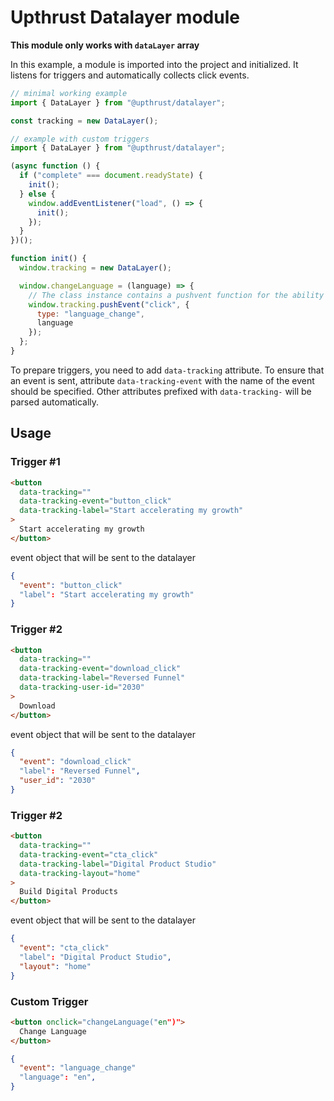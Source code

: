 # Upthrust Datalayer module

**This module only works with `dataLayer` array**

In this example, a module is imported into the project and initialized. It listens for triggers and automatically collects click events.

```js
// minimal working example
import { DataLayer } from "@upthrust/datalayer";

const tracking = new DataLayer();
```

```js
// example with custom triggers
import { DataLayer } from "@upthrust/datalayer";

(async function () {
  if ("complete" === document.readyState) {
    init();
  } else {
    window.addEventListener("load", () => {
      init();
    });
  }
})();

function init() {
  window.tracking = new DataLayer();

  window.changeLanguage = (language) => {
    // The class instance contains a pushvent function for the ability to create custom triggers
    window.tracking.pushEvent("click", {
      type: "language_change",
      language
    });
  };
}
```

To prepare triggers, you need to add `data-tracking` attribute. To ensure that an event is sent, attribute `data-tracking-event` with the name of the event should be specified. Other attributes prefixed with `data-tracking-` will be parsed automatically.

## Usage

### Trigger #1

```html
<button
  data-tracking=""
  data-tracking-event="button_click"
  data-tracking-label="Start accelerating my growth"
>
  Start accelerating my growth
</button>
```

event object that will be sent to the datalayer
```json
{
  "event": "button_click"
  "label": "Start accelerating my growth"
}
```

### Trigger #2

```html
<button
  data-tracking=""
  data-tracking-event="download_click"
  data-tracking-label="Reversed Funnel"
  data-tracking-user-id="2030"
>
  Download
</button>
```

event object that will be sent to the datalayer
```json
{
  "event": "download_click"
  "label": "Reversed Funnel",
  "user_id": "2030"
}
```

### Trigger #2

```html
<button
  data-tracking=""
  data-tracking-event="cta_click"
  data-tracking-label="Digital Product Studio"
  data-tracking-layout="home"
>
  Build Digital Products
</button>
```

event object that will be sent to the datalayer
```json
{
  "event": "cta_click"
  "label": "Digital Product Studio",
  "layout": "home"
}
```

### Custom Trigger

```html
<button onclick="changeLanguage("en")">
  Change Language
</button>
```

```json
{
  "event": "language_change"
  "language": "en",
}
```
